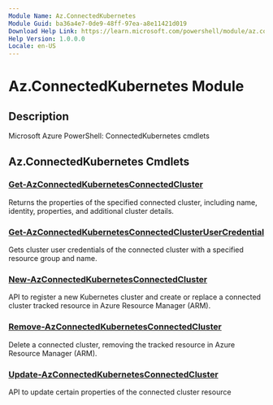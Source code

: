 ```yaml
---
Module Name: Az.ConnectedKubernetes
Module Guid: ba36a4e7-0de9-48ff-97ea-a8e11421d019
Download Help Link: https://learn.microsoft.com/powershell/module/az.connectedkubernetes
Help Version: 1.0.0.0
Locale: en-US
---
```


# Az.ConnectedKubernetes Module
## Description
Microsoft Azure PowerShell: ConnectedKubernetes cmdlets

## Az.ConnectedKubernetes Cmdlets
### [Get-AzConnectedKubernetesConnectedCluster](Get-AzConnectedKubernetesConnectedCluster.md)
Returns the properties of the specified connected cluster, including name, identity, properties, and additional cluster details.

### [Get-AzConnectedKubernetesConnectedClusterUserCredential](Get-AzConnectedKubernetesConnectedClusterUserCredential.md)
Gets cluster user credentials of the connected cluster with a specified resource group and name.

### [New-AzConnectedKubernetesConnectedCluster](New-AzConnectedKubernetesConnectedCluster.md)
API to register a new Kubernetes cluster and create or replace a connected cluster tracked resource in Azure Resource Manager (ARM).

### [Remove-AzConnectedKubernetesConnectedCluster](Remove-AzConnectedKubernetesConnectedCluster.md)
Delete a connected cluster, removing the tracked resource in Azure Resource Manager (ARM).

### [Update-AzConnectedKubernetesConnectedCluster](Update-AzConnectedKubernetesConnectedCluster.md)
API to update certain properties of the connected cluster resource

